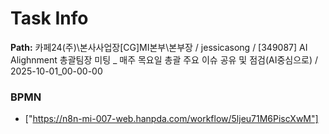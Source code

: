 # Task Info

**Path:** 카페24(주)\본사사업장\[CG]MI본부\본부장 / jessicasong / [349087] AI Alighnment 총괄팀장 미팅 _ 매주 목요일 총괄 주요 이슈 공유 및 점검(AI중심으로) / 2025-10-01_00-00-00

### BPMN
- ["https://n8n-mi-007-web.hanpda.com/workflow/5ljeu71M6PiscXwM"]

